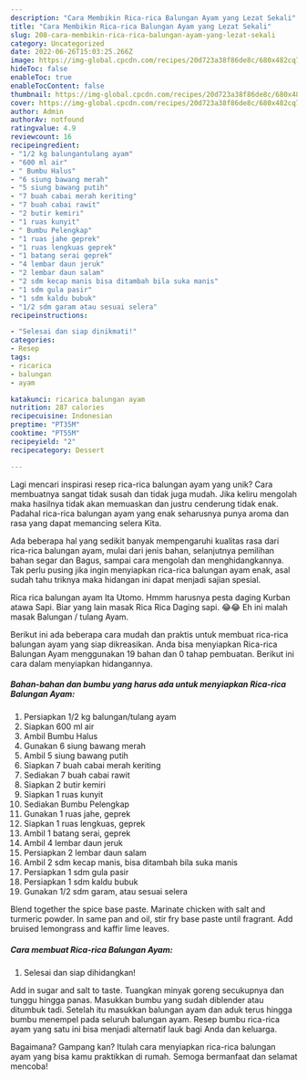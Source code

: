 ```yaml
---
description: "Cara Membikin Rica-rica Balungan Ayam yang Lezat Sekali"
title: "Cara Membikin Rica-rica Balungan Ayam yang Lezat Sekali"
slug: 208-cara-membikin-rica-rica-balungan-ayam-yang-lezat-sekali
category: Uncategorized
date: 2022-06-26T15:03:25.266Z
image: https://img-global.cpcdn.com/recipes/20d723a38f86de8c/680x482cq70/rica-rica-balungan-ayam-foto-resep-utama.jpg
hideToc: false
enableToc: true
enableTocContent: false
thumbnail: https://img-global.cpcdn.com/recipes/20d723a38f86de8c/680x482cq70/rica-rica-balungan-ayam-foto-resep-utama.jpg
cover: https://img-global.cpcdn.com/recipes/20d723a38f86de8c/680x482cq70/rica-rica-balungan-ayam-foto-resep-utama.jpg
author: Admin
authorAv: notfound
ratingvalue: 4.9
reviewcount: 16
recipeingredient:
- "1/2 kg balungantulang ayam"
- "600 ml air"
- " Bumbu Halus"
- "6 siung bawang merah"
- "5 siung bawang putih"
- "7 buah cabai merah keriting"
- "7 buah cabai rawit"
- "2 butir kemiri"
- "1 ruas kunyit"
- " Bumbu Pelengkap"
- "1 ruas jahe geprek"
- "1 ruas lengkuas geprek"
- "1 batang serai geprek"
- "4 lembar daun jeruk"
- "2 lembar daun salam"
- "2 sdm kecap manis bisa ditambah bila suka manis"
- "1 sdm gula pasir"
- "1 sdm kaldu bubuk"
- "1/2 sdm garam atau sesuai selera"
recipeinstructions:

- "Selesai dan siap dinikmati!"
categories:
- Resep
tags:
- ricarica
- balungan
- ayam

katakunci: ricarica balungan ayam 
nutrition: 287 calories
recipecuisine: Indonesian
preptime: "PT35M"
cooktime: "PT55M"
recipeyield: "2"
recipecategory: Dessert

---
```





Lagi mencari inspirasi resep rica-rica balungan ayam yang unik? Cara membuatnya sangat tidak susah dan tidak juga mudah. Jika keliru mengolah maka hasilnya tidak akan memuaskan dan justru cenderung tidak enak. Padahal rica-rica balungan ayam yang enak seharusnya punya aroma dan rasa yang dapat memancing selera Kita.





Ada beberapa hal yang sedikit banyak mempengaruhi kualitas rasa dari rica-rica balungan ayam, mulai dari jenis bahan, selanjutnya pemilihan bahan segar dan Bagus, sampai cara mengolah dan menghidangkannya. Tak perlu pusing jika ingin menyiapkan rica-rica balungan ayam enak,      asal sudah tahu triknya maka hidangan ini dapat menjadi sajian spesial.














Rica rica balungan ayam Ita Utomo. Hmmm harusnya pesta daging Kurban atawa Sapi. Biar yang lain masak Rica Rica Daging sapi. 😂😂 Eh ini malah masak Balungan / tulang Ayam.






Berikut ini ada beberapa cara mudah dan praktis untuk membuat rica-rica balungan ayam yang siap dikreasikan. Anda bisa menyiapkan Rica-rica Balungan Ayam menggunakan 19 bahan dan 0 tahap pembuatan. Berikut ini cara dalam menyiapkan hidangannya.

<!--inarticleads1-->

##### Bahan-bahan dan bumbu yang harus ada untuk menyiapkan Rica-rica Balungan Ayam:

1. Persiapkan 1/2 kg balungan/tulang ayam
1. Siapkan 600 ml air
1. Ambil  Bumbu Halus
1. Gunakan 6 siung bawang merah
1. Ambil 5 siung bawang putih
1. Siapkan 7 buah cabai merah keriting
1. Sediakan 7 buah cabai rawit
1. Siapkan 2 butir kemiri
1. Siapkan 1 ruas kunyit
1. Sediakan  Bumbu Pelengkap
1. Gunakan 1 ruas jahe, geprek
1. Siapkan 1 ruas lengkuas, geprek
1. Ambil 1 batang serai, geprek
1. Ambil 4 lembar daun jeruk
1. Persiapkan 2 lembar daun salam
1. Ambil 2 sdm kecap manis, bisa ditambah bila suka manis
1. Persiapkan 1 sdm gula pasir
1. Persiapkan 1 sdm kaldu bubuk
1. Gunakan 1/2 sdm garam, atau sesuai selera


Blend together the spice base paste. Marinate chicken with salt and turmeric powder. In same pan and oil, stir fry base paste until fragrant. Add bruised lemongrass and kaffir lime leaves. 

<!--inarticleads2-->

##### Cara membuat Rica-rica Balungan Ayam:


1. Selesai dan siap dihidangkan!

Add in sugar and salt to taste. Tuangkan minyak goreng secukupnya dan tunggu hingga panas. Masukkan bumbu yang sudah diblender atau ditumbuk tadi. Setelah itu masukkan balungan ayam dan aduk terus hingga bumbu menempel pada seluruh balungan ayam. Resep bumbu rica-rica ayam yang satu ini bisa menjadi alternatif lauk bagi Anda dan keluarga. 

Bagaimana? Gampang kan? Itulah cara menyiapkan rica-rica balungan ayam yang bisa kamu praktikkan di rumah. Semoga bermanfaat dan selamat mencoba!
